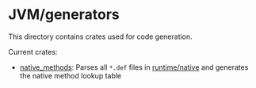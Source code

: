 # JVM/generators

This directory contains crates used for code generation.

Current crates:

* [native_methods](native_methods): Parses all `*.def` files in [runtime/native](../runtime/src/native) and generates the native method lookup table